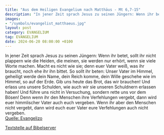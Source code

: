 ```yaml
---
title: "Aus dem Heiligen Evangelium nach Matthäus - Mt 6,7-15"
description: "In jener Zeit sprach Jesus zu seinen Jüngern: Wenn ihr betet, sollt ihr nicht plappern wie die Heiden, die meinen, sie werden nur erhört, wenn sie viele Worte machen. Macht es nicht wie sie; denn euer Vater weiß, was ihr braucht, noch ehe ihr ihn bittet. So sollt ihr beten: Unser...."
images:
- "/symbols/evangelist_matthaeus.jpg"
layout: post
category: EVANGELIUM
tag: EVANGELIUM
date: 2024-06-20 08:00:00 +0100
---
```

In jener Zeit sprach Jesus zu seinen Jüngern: Wenn ihr betet, sollt ihr nicht plappern wie die Heiden, die meinen, sie werden nur erhört, wenn sie viele Worte machen.
Macht es nicht wie sie; denn euer Vater weiß, was ihr braucht, noch ehe ihr ihn bittet.
So sollt ihr beten: Unser Vater im Himmel, geheiligt werde dein Name,
dein Reich komme, dein Wille geschehe wie im Himmel, so auf der Erde.<!--more-->
Gib uns heute das Brot, das wir brauchen!
Und erlass uns unsere Schulden, wie auch wir sie unseren Schuldnern erlassen haben!
Und führe uns nicht in Versuchung, sondern rette uns vor dem Bösen!
Denn wenn ihr den Menschen ihre Verfehlungen vergebt, dann wird euer himmlischer Vater auch euch vergeben.
Wenn ihr aber den Menschen nicht vergebt, dann wird euch euer Vater eure Verfehlungen auch nicht vergeben.<br>
[Quelle: Evangelizo](https://evangeliumtagfuertag.org/DE/gospel)

[Textstelle auf Bibelserver](https://www.bibleserver.com/EU/Matthäus6,7-15)
